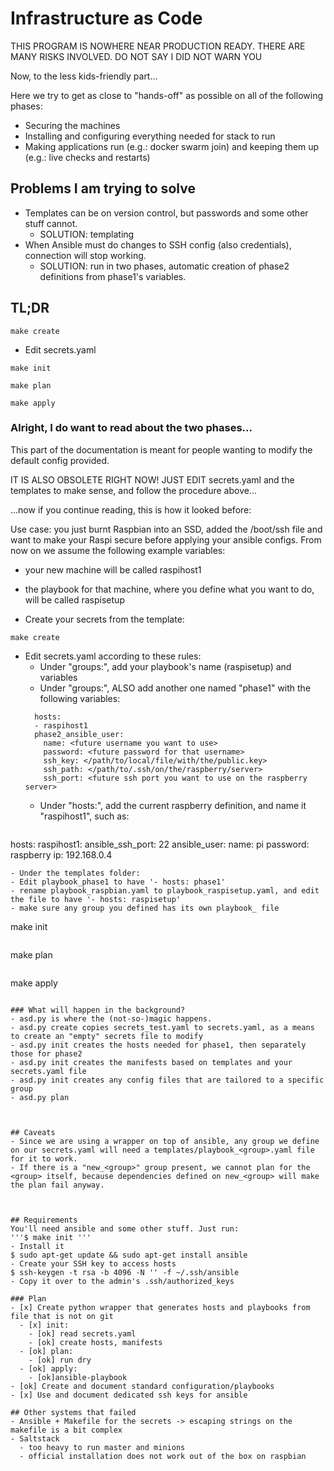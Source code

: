 # Infrastructure as Code

THIS PROGRAM IS NOWHERE NEAR PRODUCTION READY. 
THERE ARE MANY RISKS INVOLVED.
DO NOT SAY I DID NOT WARN YOU

Now, to the less kids-friendly part...

Here we try to get as close to "hands-off" as possible on all of the following phases:  
- Securing the machines  
- Installing and configuring everything needed for stack to run  
- Making applications run (e.g.: docker swarm join) and keeping them up (e.g.: live checks and restarts)  

## Problems I am trying to solve
- Templates can be on version control, but passwords and some other stuff cannot. 
  - SOLUTION: templating  
- When Ansible must do changes to SSH config (also credentials), connection will stop working.  
  - SOLUTION: run in two phases, automatic creation of phase2 definitions from phase1's variables.  

## TL;DR
```
make create
``` 
- Edit secrets.yaml
```
make init
```
```
make plan
```
```
make apply
```

### Alright, I do want to read about the two phases...

This part of the documentation is meant for people wanting to modify the default config provided.

IT IS ALSO OBSOLETE RIGHT NOW! JUST EDIT secrets.yaml and the templates to make sense, and follow the procedure above...

...now if you continue reading, this is how it looked before:

Use case: you just burnt Raspbian into an SSD, added the /boot/ssh file and want to make your Raspi secure before applying your ansible configs. 
From now on we assume the following example variables:
- your new machine will be called raspihost1  
- the playbook for that machine, where you define what you want to do, will be called raspisetup  
  
- Create your secrets from the template:  
``` 
make create 
```
- Edit secrets.yaml according to these rules:
  - Under "groups:", add your playbook's name (raspisetup) and variables
  - Under "groups:", ALSO add another one named "phase1" with the following variables:  
  ```
    hosts:
    - raspihost1
    phase2_ansible_user:
      name: <future username you want to use>
      password: <future password for that username>
      ssh_key: </path/to/local/file/with/the/public.key>
      ssh_path: </path/to/.ssh/on/the/raspberry/server>
      ssh_port: <future ssh port you want to use on the raspberry server>
  ```
  - Under "hosts:", add the current raspberry definition, and name it "raspihost1", such as:
  ```
hosts:
  raspihost1:
    ansible_ssh_port: 22
    ansible_user:
      name: pi
      password: raspberry
    ip: 192.168.0.4
  ```
- Under the templates folder:  
  - Edit playbook_phase1 to have '- hosts: phase1'
  - rename playbook_raspbian.yaml to playbook_raspisetup.yaml, and edit the file to have '- hosts: raspisetup'
  - make sure any group you defined has its own playbook_ file

```
make init
```
```
make plan
```
```
make apply
```

### What will happen in the background?
- asd.py is where the (not-so-)magic happens.
- asd.py create copies secrets_test.yaml to secrets.yaml, as a means to create an "empty" secrets file to modify 
- asd.py init creates the hosts needed for phase1, then separately those for phase2
- asd.py init creates the manifests based on templates and your secrets.yaml file  
- asd.py init creates any config files that are tailored to a specific group
- asd.py plan 



## Caveats
- Since we are using a wrapper on top of ansible, any group we define on our secrets.yaml will need a templates/playbook_<group>.yaml file for it to work.
- If there is a "new_<group>" group present, we cannot plan for the <group> itself, because dependencies defined on new_<group> will make the plan fail anyway.



## Requirements
You'll need ansible and some other stuff. Just run:
'''$ make init '''
- Install it 
$ sudo apt-get update && sudo apt-get install ansible  
- Create your SSH key to access hosts  
$ ssh-keygen -t rsa -b 4096 -N '' -f ~/.ssh/ansible
- Copy it over to the admin's .ssh/authorized_keys

### Plan
- [x] Create python wrapper that generates hosts and playbooks from file that is not on git
  - [x] init:
    - [ok] read secrets.yaml
    - [ok] create hosts, manifests
  - [ok] plan:
    - [ok] run dry 
  - [ok] apply:
    - [ok]ansible-playbook
- [ok] Create and document standard configuration/playbooks
- [x] Use and document dedicated ssh keys for ansible

## Other systems that failed
- Ansible + Makefile for the secrets -> escaping strings on the makefile is a bit complex
- Saltstack 
  - too heavy to run master and minions
  - official installation does not work out of the box on raspbian
